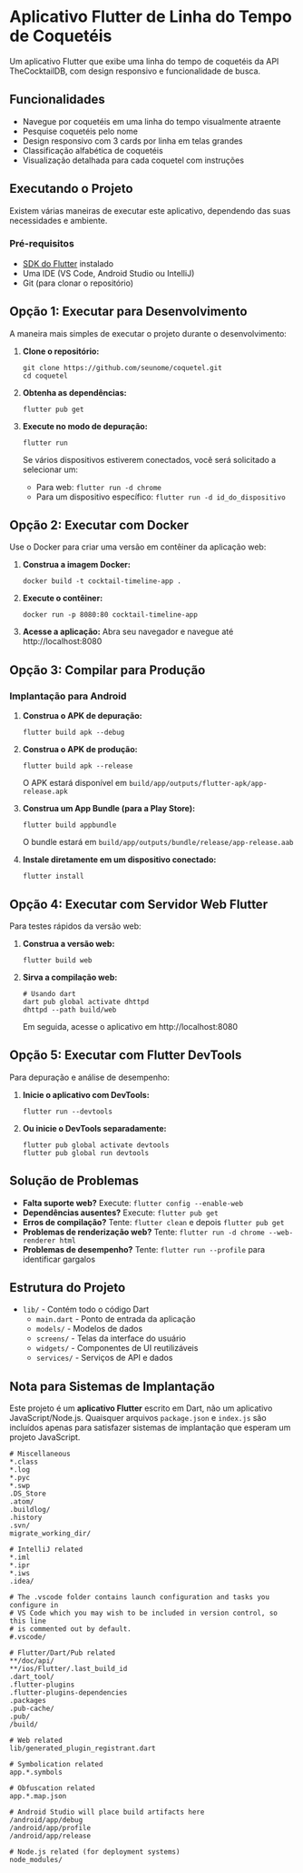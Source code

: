# Aplicativo Flutter de Linha do Tempo de Coquetéis

Um aplicativo Flutter que exibe uma linha do tempo de coquetéis da API TheCocktailDB, com design responsivo e funcionalidade de busca.

## Funcionalidades

- Navegue por coquetéis em uma linha do tempo visualmente atraente
- Pesquise coquetéis pelo nome
- Design responsivo com 3 cards por linha em telas grandes
- Classificação alfabética de coquetéis
- Visualização detalhada para cada coquetel com instruções

## Executando o Projeto

Existem várias maneiras de executar este aplicativo, dependendo das suas necessidades e ambiente.

### Pré-requisitos

- [SDK do Flutter](https://flutter.dev/docs/get-started/install) instalado
- Uma IDE (VS Code, Android Studio ou IntelliJ)
- Git (para clonar o repositório)

## Opção 1: Executar para Desenvolvimento

A maneira mais simples de executar o projeto durante o desenvolvimento:

1. **Clone o repositório:**
   ```
   git clone https://github.com/seunome/coquetel.git
   cd coquetel
   ```

2. **Obtenha as dependências:**
   ```
   flutter pub get
   ```

3. **Execute no modo de depuração:**
   ```
   flutter run
   ```
   Se vários dispositivos estiverem conectados, você será solicitado a selecionar um:
   - Para web: `flutter run -d chrome`
   - Para um dispositivo específico: `flutter run -d id_do_dispositivo`

## Opção 2: Executar com Docker

Use o Docker para criar uma versão em contêiner da aplicação web:

1. **Construa a imagem Docker:**
   ```
   docker build -t cocktail-timeline-app .
   ```

2. **Execute o contêiner:**
   ```
   docker run -p 8080:80 cocktail-timeline-app
   ```

3. **Acesse a aplicação:**
   Abra seu navegador e navegue até http://localhost:8080

## Opção 3: Compilar para Produção

### Implantação para Android

1. **Construa o APK de depuração:**
   ```
   flutter build apk --debug
   ```

2. **Construa o APK de produção:**
   ```
   flutter build apk --release
   ```
   O APK estará disponível em `build/app/outputs/flutter-apk/app-release.apk`

3. **Construa um App Bundle (para a Play Store):**
   ```
   flutter build appbundle
   ```
   O bundle estará em `build/app/outputs/bundle/release/app-release.aab`

4. **Instale diretamente em um dispositivo conectado:**
   ```
   flutter install
   ```


## Opção 4: Executar com Servidor Web Flutter

Para testes rápidos da versão web:

1. **Construa a versão web:**
   ```
   flutter build web
   ```

2. **Sirva a compilação web:**
   ```
   # Usando dart
   dart pub global activate dhttpd
   dhttpd --path build/web
   ```
   Em seguida, acesse o aplicativo em http://localhost:8080

## Opção 5: Executar com Flutter DevTools

Para depuração e análise de desempenho:

1. **Inicie o aplicativo com DevTools:**
   ```
   flutter run --devtools
   ```

2. **Ou inicie o DevTools separadamente:**
   ```
   flutter pub global activate devtools
   flutter pub global run devtools
   ```

## Solução de Problemas

- **Falta suporte web?** Execute: `flutter config --enable-web`
- **Dependências ausentes?** Execute: `flutter pub get`
- **Erros de compilação?** Tente: `flutter clean` e depois `flutter pub get`
- **Problemas de renderização web?** Tente: `flutter run -d chrome --web-renderer html`
- **Problemas de desempenho?** Tente: `flutter run --profile` para identificar gargalos

## Estrutura do Projeto

- `lib/` - Contém todo o código Dart
  - `main.dart` - Ponto de entrada da aplicação
  - `models/` - Modelos de dados
  - `screens/` - Telas da interface do usuário
  - `widgets/` - Componentes de UI reutilizáveis
  - `services/` - Serviços de API e dados

## Nota para Sistemas de Implantação

Este projeto é um **aplicativo Flutter** escrito em Dart, não um aplicativo JavaScript/Node.js. Quaisquer arquivos `package.json` e `index.js` são incluídos apenas para satisfazer sistemas de implantação que esperam um projeto JavaScript.

```gitignore file=".gitignore"
# Miscellaneous
*.class
*.log
*.pyc
*.swp
.DS_Store
.atom/
.buildlog/
.history
.svn/
migrate_working_dir/

# IntelliJ related
*.iml
*.ipr
*.iws
.idea/

# The .vscode folder contains launch configuration and tasks you configure in
# VS Code which you may wish to be included in version control, so this line
# is commented out by default.
#.vscode/

# Flutter/Dart/Pub related
**/doc/api/
**/ios/Flutter/.last_build_id
.dart_tool/
.flutter-plugins
.flutter-plugins-dependencies
.packages
.pub-cache/
.pub/
/build/

# Web related
lib/generated_plugin_registrant.dart

# Symbolication related
app.*.symbols

# Obfuscation related
app.*.map.json

# Android Studio will place build artifacts here
/android/app/debug
/android/app/profile
/android/app/release

# Node.js related (for deployment systems)
node_modules/
